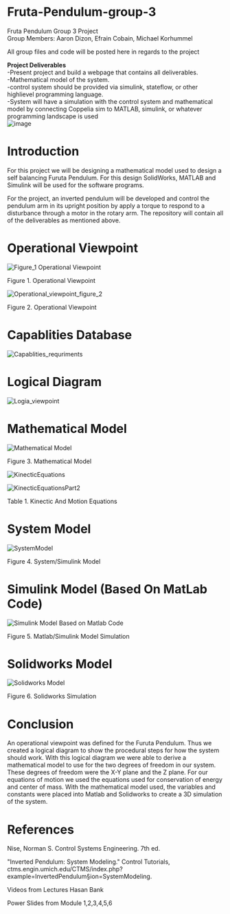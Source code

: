 # Fruta-Pendulum-group-3
Fruta Pendulum Group 3 Project <br> 
Group Members: Aaron Dizon, Efrain Cobain, Michael Korhummel

All group files and code will be posted here in regards to the project<br>

<b><strong>Project Deliverables</strong></b><br> 
-Present project and build a webpage that contains all deliverables. <br> 
-Mathematical model of the system. <br> 
-control system should be provided via simulink, stateflow, or other highlievel programming language. <br> 
-System will have a simulation with the control system and mathematical model by connecting Coppelia sim to 
 MATLAB, simulink, or whatever programming landscape is used<br> 
 ![image](https://user-images.githubusercontent.com/79562109/146627042-4f8c8ce4-f103-458f-ba28-5b8e62bf6503.png)

 

# Introduction

For this project we will be designing a mathematical model used to design a self balancing Furuta Pendulum. For this design SolidWorks, MATLAB and Simulink will be used for the software programs.<br> 

For the project, an inverted pendulum will be developed and control the pendulum arm in its upright position by apply a torque to respond to a disturbance through a motor in the rotary arm. The repository will contain all of the deliverables as mentioned above. 

# Operational Viewpoint

![Figure_1 Operational Viewpoint](https://user-images.githubusercontent.com/79562109/146608740-2a233285-b23f-4b86-9737-656b88f5b718.PNG)

Figure 1. Operational Viewpoint

![Operational_viewpoint_figure_2](https://user-images.githubusercontent.com/79562109/146608751-5404d432-54be-410e-a669-68f874448658.PNG)

Figure 2. Operational Viewpoint



# Capablities Database
![Capablities_requriments](https://user-images.githubusercontent.com/79562109/146608048-f0b67009-906d-4b24-ae8f-4de28fe62b8b.PNG)


# Logical Diagram
![Logia_viewpoint](https://user-images.githubusercontent.com/79562109/146627403-b19bc9d6-abdc-4b57-ae75-175a6a4ba044.PNG)



# Mathematical Model 

![Mathematical Model](https://github.com/ecobian120/Fruta-Pendulum-group-3/blob/main/ReportAndReportImages/MathematicalModel.png?raw=true)

Figure 3. Mathematical Model

![KinecticEquations](https://github.com/ecobian120/Fruta-Pendulum-group-3/blob/main/ReportAndReportImages/KinecticAndMotionEquations.png?raw=true)

![KinecticEquationsPart2](https://github.com/ecobian120/Fruta-Pendulum-group-3/blob/main/ReportAndReportImages/KinecticAndMotionEquationsPart2.png?raw=true)

Table 1. Kinectic And Motion Equations

# System Model

![SystemModel](https://github.com/ecobian120/Fruta-Pendulum-group-3/blob/main/FurutaMatLabSimulink/SystemSimulinkModel.png?raw=true)

Figure 4. System/Simulink Model

# Simulink Model (Based On MatLab Code)

![Simulink Model Based on Matlab Code](https://github.com/ecobian120/Fruta-Pendulum-group-3/blob/main/FurutaMatLabSimulink/FurutaSimulink.gif?raw=true)

Figure 5. Matlab/Simulink Model Simulation

# Solidworks Model

![Solidworks Model](https://github.com/ecobian120/Fruta-Pendulum-group-3/blob/main/solidworks%20simulation/SolidworksModel.gif)

Figure 6. Solidworks Simulation

# Conclusion 

An operational viewpoint was defined for the Furuta Pendulum. Thus we created a logical diagram to show the procedural steps for how the system should work. With this logical diagram we were able to derive a mathematical model to use for the two degrees of freedom in our system. These degrees of freedom were the X-Y plane and the Z plane. For our equations of motion we used the equations used for conservation of energy and center of mass. With the mathematical model used, the variables and constants were placed into Matlab and Solidworks to create a 3D simulation of the system.

# References 

Nise, Norman S. Control Systems Engineering. 7th ed. <br> 

"Inverted Pendulum: System Modeling." Control Tutorials, ctms.engin.umich.edu/CTMS/index.php?example=InvertedPendulum§ion=SystemModeling. <br> 

Videos from Lectures Hasan Bank<br>  

Power Slides from Module 1,2,3,4,5,6<br> 



